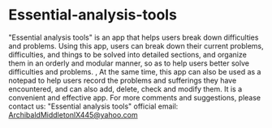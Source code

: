 # Essential-analysis-tools
"Essential analysis tools" is an app that helps users break down difficulties and problems. Using this app, users can break down their current problems, difficulties, and things to be solved into detailed sections, and organize them in an orderly and modular manner, so as to help users better solve difficulties and problems. , At the same time, this app can also be used as a notepad to help users record the problems and sufferings they have encountered, and can also add, delete, check and modify them. It is a convenient and effective app. For more comments and suggestions, please contact us: "Essential analysis tools" official email: ArchibaldMiddletonlX445@yahoo.com

